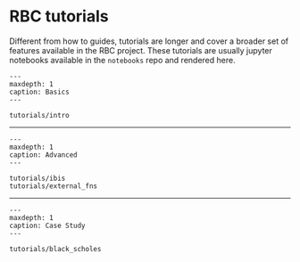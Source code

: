 
# RBC tutorials

Different from how to guides, tutorials are longer and cover a broader set of
features available in the RBC project. These tutorials are usually jupyter
notebooks available in the `notebooks` repo and rendered here.


```{toctree}
---
maxdepth: 1
caption: Basics
---

tutorials/intro
```

------------

```{toctree}
---
maxdepth: 1
caption: Advanced
---

tutorials/ibis
tutorials/external_fns
```

------------

```{toctree}
---
maxdepth: 1
caption: Case Study
---

tutorials/black_scholes
```
